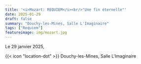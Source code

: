 ```yaml
---
title: '<i>Mozart: REQUIEM</i><br/>"Une fin éternelle"'
date: 2025-01-29
draft: false
summary: "Douchy-les-Mines, Salle L'Imaginaire"
tags: ["Requiem"]
featureimage: img/mozart.jpg
---
```


Le 29 janvier 2025,

{{< icon "location-dot" >}} Douchy-les-Mines, Salle L'Imaginaire 


